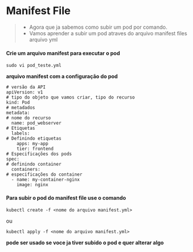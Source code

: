 # Manifest File 

> - Agora que ja sabemos como subir um pod por comando.
> - Vamos aprender a subir um pod atraves do arquivo manifest files arquivo yml

#### Crie um arquivo manifest para executar o pod 

```
sudo vi pod_teste.yml
```

**arquivo manifest com a configuração do pod**

```
# versão da API
apiVersion: v1
# tipo do objeto que vamos criar, tipo do recurso 
kind: Pod
# metadados 
metadata:
# nome do recurso
  name: pod_webserver
# Etiquetas
  labels:
# Definindo etiquetas
    apps: my-app
    tier: frontend
# Especificações dos pods  
spec:
# definindo container
  containers:
# especificações do container
  - name: my-container-nginx
    image: nginx
```

#### Para subir o pod do manifest file use o comando 

```
kubectl create -f <nome do arquivo manifest.yml>
```
ou 

```
kubectl apply -f <nome do arquivo manifest.yml>
```
**pode ser usado se voce ja tiver subido o pod e quer alterar algo**
